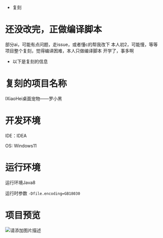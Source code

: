 * 复刻
# 还没改完，正做编译脚本
部分ai，可能有点问题，走issue，或者懂c的帮我改下
本人初2，可能慢，等等
项目整个复刻，觉得编译困难，本人只做编译脚本
开学了，事多啊
* 以下是复刻的信息

# 复刻的项目名称
IXiaoHei桌面宠物——罗小黑

# 开发环境
IDE：IDEA

OS: Windows11

# 运行环境
运行环境Java8

运行时参数 `-Dfile.encoding=GB18030`

# 项目预览
![请添加图片描述](https://img-blog.csdnimg.cn/81d60d4d4d0f46b39f91773a17aa8bb5.gif)
